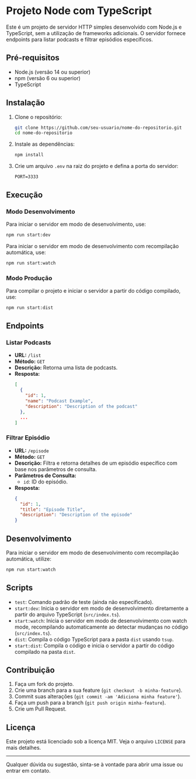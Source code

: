 

# Projeto Node com TypeScript

Este é um projeto de servidor HTTP simples desenvolvido com Node.js e TypeScript, sem a utilização de frameworks adicionais. O servidor fornece endpoints para listar podcasts e filtrar episódios específicos.

## Pré-requisitos

- Node.js (versão 14 ou superior)
- npm (versão 6 ou superior)
- TypeScript

## Instalação

1. Clone o repositório:

   ```bash
   git clone https://github.com/seu-usuario/nome-do-repositorio.git
   cd nome-do-repositorio
   ```

2. Instale as dependências:

   ```bash
   npm install
   ```

3. Crie um arquivo `.env` na raiz do projeto e defina a porta do servidor:

   ```env
   PORT=3333
   ```

## Execução

### Modo Desenvolvimento

Para iniciar o servidor em modo de desenvolvimento, use:

```bash
npm run start:dev
```

Para iniciar o servidor em modo de desenvolvimento com recompilação automática, use:

```bash
npm run start:watch
```

### Modo Produção

Para compilar o projeto e iniciar o servidor a partir do código compilado, use:

```bash
npm run start:dist
```



## Endpoints

### Listar Podcasts

- **URL:** `/list`
- **Método:** `GET`
- **Descrição:** Retorna uma lista de podcasts.
- **Resposta:**
  ```json
  [
    {
      "id": 1,
      "name": "Podcast Example",
      "description": "Description of the podcast"
    },
    ...
  ]
  ```

### Filtrar Episódio

- **URL:** `/episode`
- **Método:** `GET`
- **Descrição:** Filtra e retorna detalhes de um episódio específico com base nos parâmetros de consulta.
- **Parâmetros de Consulta:**
  - `id`: ID do episódio.
- **Resposta:**
  ```json
  {
    "id": 1,
    "title": "Episode Title",
    "description": "Description of the episode"
  }
  ```

## Desenvolvimento

Para iniciar o servidor em modo de desenvolvimento com recompilação automática, utilize:

```bash
npm run start:watch
```

## Scripts

- `test`: Comando padrão de teste (ainda não especificado).
- `start:dev`: Inicia o servidor em modo de desenvolvimento diretamente a partir do arquivo TypeScript (`src/index.ts`).
- `start:watch`: Inicia o servidor em modo de desenvolvimento com watch mode, recompilando automaticamente ao detectar mudanças no código (`src/index.ts`).
- `dist`: Compila o código TypeScript para a pasta `dist` usando `tsup`.
- `start:dist`: Compila o código e inicia o servidor a partir do código compilado na pasta `dist`.

## Contribuição

1. Faça um fork do projeto.
2. Crie uma branch para a sua feature (`git checkout -b minha-feature`).
3. Commit suas alterações (`git commit -am 'Adiciona minha feature'`).
4. Faça um push para a branch (`git push origin minha-feature`).
5. Crie um Pull Request.

## Licença

Este projeto está licenciado sob a licença MIT. Veja o arquivo `LICENSE` para mais detalhes.

---

Qualquer dúvida ou sugestão, sinta-se à vontade para abrir uma issue ou entrar em contato.
